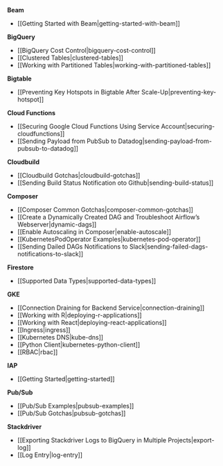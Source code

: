 **Beam**
- [[Getting Started with Beam|getting-started-with-beam]]

**BigQuery**
- [[BigQuery Cost Control|bigquery-cost-control]]
- [[Clustered Tables|clustered-tables]]
- [[Working with Partitioned Tables|working-with-partitioned-tables]]

**Bigtable**
- [[Preventing Key Hotspots in Bigtable After Scale-Up|preventing-key-hotspot]]

**Cloud Functions**
- [[Securing Google Cloud Functions Using Service Account|securing-cloudfunctions]]
- [[Sending Payload from PubSub to Datadog|sending-payload-from-pubsub-to-datadog]]

**Cloudbuild**
- [[Cloudbuild Gotchas|cloudbuild-gotchas]]
- [[Sending Build Status Notification oto Github|sending-build-status]]

**Composer**
- [[Composer Common Gotchas|composer-common-gotchas]]
- [[Create a Dynamically Created DAG and Troubleshoot Airflow’s Webserver|dynamic-dags]]
- [[Enable Autoscaling in Composer|enable-autoscale]]
- [[KubernetesPodOperator Examples|kubernetes-pod-operator]]
- [[Sending Dailed DAGs Notifications to Slack|sending-failed-dags-notifications-to-slack]]

**Firestore**
- [[Supported Data Types|supported-data-types]]

**GKE**
- [[Connection Draining for Backend Service|connection-draining]]
- [[Working with R|deploying-r-applications]]
- [[Working with React|deploying-react-applications]]
- [[Ingress|ingress]]
- [[Kubernetes DNS|kube-dns]]
- [[Python Client|kubernetes-python-client]]
- [[RBAC|rbac]]

**IAP**
- [[Getting Started|getting-started]]

**Pub/Sub**
- [[Pub/Sub Examples|pubsub-examples]]
- [[Pub/Sub Gotchas|pubsub-gotchas]]

**Stackdriver**
- [[Exporting Stackdriver Logs to BigQuery in Multiple Projects|export-log]]
- [[Log Entry|log-entry]]
